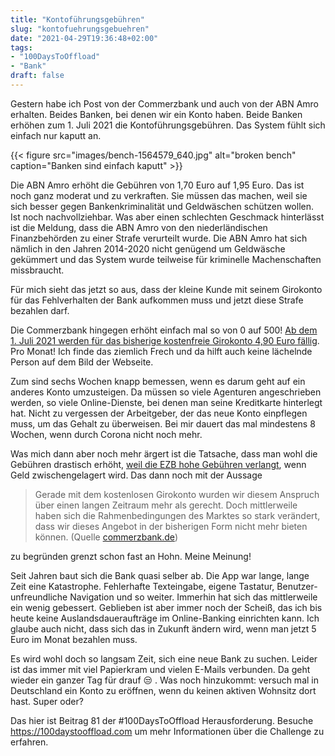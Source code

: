 ```yaml
---
title: "Kontoführungsgebühren"
slug: "kontofuehrungsgebuehren"
date: "2021-04-29T19:36:48+02:00"
tags: 
- "100DaysToOffload"
- "Bank"
draft: false
---
```


Gestern habe ich Post von der Commerzbank und auch von der ABN Amro erhalten. Beides Banken, bei denen wir ein Konto haben. Beide Banken erhöhen zum 1. Juli 2021 die Kontoführungsgebühren. Das System fühlt sich einfach nur kaputt an. 

{{< figure src="images/bench-1564579_640.jpg" alt="broken bench" caption="Banken sind einfach kaputt" >}}


Die ABN Amro erhöht die Gebühren von 1,70 Euro auf 1,95 Euro. Das ist noch ganz moderat und zu verkraften. Sie müssen das machen, weil sie sich besser gegen Bankenkriminalität und Geldwäschen schützen wollen. Ist noch nachvollziehbar. Was aber einen schlechten Geschmack hinterlässt ist die Meldung, dass die ABN Amro von den niederländischen Finanzbehörden zu einer Strafe verurteilt wurde. Die ABN Amro hat sich nämlich in den Jahren 2014-2020 nicht genügend um Geldwäsche gekümmert und das System wurde teilweise für kriminelle Machenschaften missbraucht.

Für mich sieht das jetzt so aus, dass der kleine Kunde mit seinem Girokonto für das Fehlverhalten der Bank aufkommen muss und jetzt diese Strafe bezahlen darf.

Die Commerzbank hingegen erhöht einfach mal so von 0 auf 500! [Ab dem 1. Juli 2021 werden für das bisherige kostenfreie Girokonto 4,90 Euro fällig](https://www.commerzbank.de/portal/de/seiten/wechselinfo/inhalt/startseite/wechselinfo.html). Pro Monat! Ich finde das ziemlich Frech und da hilft auch keine lächelnde Person auf dem Bild der Webseite.

Zum sind sechs Wochen knapp bemessen, wenn es darum geht auf ein anderes Konto umzusteigen. Da müssen so viele Agenturen angeschrieben werden, so viele Online-Dienste, bei denen man seine Kreditkarte hinterlegt hat. Nicht zu vergessen der Arbeitgeber, der das neue Konto einpflegen muss, um das Gehalt zu überweisen. Bei mir dauert das mal mindestens 8 Wochen, wenn durch Corona nicht noch mehr. 

Was mich dann aber noch mehr ärgert ist die Tatsache, dass man wohl die Gebühren drastisch erhöht, [weil die EZB hohe Gebühren verlangt](https://www.focus.de/finanzen/geldanlage/strafzinsen-erstes-geldhaus-verlangt-gebuehr-von-einem-prozent_id_13091864.html), wenn Geld zwischengelagert wird. Das dann noch mit der Aussage

> Gerade mit dem kostenlosen Girokonto wurden wir diesem Anspruch über einen langen Zeitraum mehr als gerecht. Doch mittlerweile haben sich die Rahmenbedingungen des Marktes so stark verändert, dass wir dieses Angebot in der bisherigen Form nicht mehr bieten können. (Quelle [commerzbank.de](https://www.commerzbank.de/portal/de/seiten/wechselinfo/inhalt/startseite/wechselinfo.html))

zu begründen grenzt schon fast an Hohn. Meine Meinung!

Seit Jahren baut sich die Bank quasi selber ab. Die App war lange, lange Zeit eine Katastrophe. Fehlerhafte Texteingabe, eigene Tastatur, Benutzer-unfreundliche Navigation und so weiter. Immerhin hat sich das mittlerweile ein wenig gebessert. Geblieben ist aber immer noch der Scheiß, das ich bis heute keine Auslandsdaueraufträge im Online-Banking einrichten kann. Ich glaube auch nicht, dass sich das in Zukunft ändern wird, wenn man jetzt 5 Euro im Monat bezahlen muss.

Es wird wohl doch so langsam Zeit, sich eine neue Bank zu suchen. Leider ist das immer mit viel Papierkram und vielen E-Mails verbunden. Da geht wieder ein ganzer Tag für drauf :unamused: . Was noch hinzukommt: versuch mal in Deutschland ein Konto zu eröffnen, wenn du keinen aktiven Wohnsitz dort hast. Super oder?


<!--more-->

Das hier ist Beitrag 81 der #100DaysToOffload Herausforderung. Besuche <https://100daystooffload.com> um mehr Informationen über die Challenge zu erfahren.